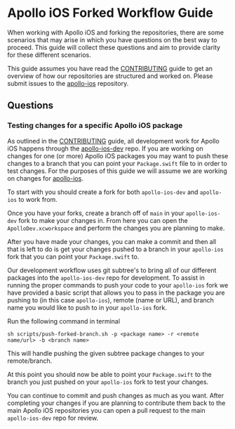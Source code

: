 # Apollo iOS Forked Workflow Guide

When working with Apollo iOS and forking the repositories, there are some scenarios that may arise in which you have questions on the best way to proceed. This guide will collect these questions and aim to provide clarity for these different scenarios.

This guide assumes you have read the [CONTRIBUTING](https://github.com/apollographql/apollo-ios-dev/blob/main/CONTRIBUTING.md) guide to get an overview of how our repositories are structured and worked on. Please submit issues to the [apollo-ios](https://github.com/apollographql/apollo-ios/issues) repository.

## Questions

### Testing changes for a specific Apollo iOS package

As outlined in the [CONTRIBUTING](https://github.com/apollographql/apollo-ios-dev/blob/main/CONTRIBUTING.md) guide, all development work for Apollo iOS happens through the [apollo-ios-dev](https://github.com/apollographql/apollo-ios-dev) repo. If you are working on changes for one (or more) Apollo iOS packages you may want to push these changes to a branch that you can point your `Package.swift` file to in order to test changes. For the purposes of this guide we will assume we are working on changes for [apollo-ios](https://github.com/apollographql/apollo-ios).

To start with you should create a fork for both `apollo-ios-dev` and `apollo-ios` to work from.

Once you have your forks, create a branch off of `main` in your `apollo-ios-dev` fork to make your changes in. From here you can open the `ApolloDev.xcworkspace` and perform the changes you are planning to make.

After you have made your changes, you can make a commit and then all that is left to do is get your changes pushed to a branch in your `apollo-ios` fork that you can point your `Package.swift` to.

Our development workflow uses git subtree's to bring all of our different packages into the `apollo-ios-dev` repo for development. To assist in running the proper commands to push your code to your `apollo-ios` fork we have provided a basic script that allows you to pass in the package you are pushing to (in this case `apollo-ios`), remote (name or URL), and branch name you would like to push to in your `apollo-ios` fork.

Run the following command in terminal

```
sh scripts/push-forked-branch.sh -p <package name> -r <remote name/url> -b <branch name>
```

This will handle pushing the given subtree package changes to your remote/branch.

At this point you should now be able to point your `Package.swift` to the branch you just pushed on your `apollo-ios` fork to test your changes.

You can continue to commit and push changes as much as you want. After completing your changes if you are planning to contribute them back to the main Apollo iOS repositories you can open a pull request to the main `apollo-ios-dev` repo for review.
